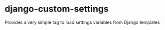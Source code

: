 # django-custom-settings
Provides a very simple tag to load settings variables from Django templates
